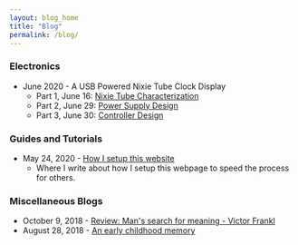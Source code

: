 ```yaml
---
layout: blog_home
title: "Blog"
permalink: /blog/
---
```


### Electronics
- June 2020 - A USB Powered Nixie Tube Clock Display <br>
	- Part 1, June 16: [Nixie Tube Characterization]({{site.baseurl}}/blog/nixieClock)
	- Part 2, June 29: [Power Supply Design]({{site.baseurl}}/blog/nixieClockPower)
	- Part 3, June 30: [Controller Design]({{site.baseurl}}/blog/nixieClockController)


### Guides and Tutorials
- May 24, 2020 - [How I setup this website]({{site.baseurl}}/blog/pageSetupJekyll) <br>
	- Where I write about how I setup this webpage to speed the process for others.


### Miscellaneous Blogs
- October 9, 2018 - [Review: Man's search for meaning - Victor Frankl]({{site.baseurl}}/blog/meaning)
- August 28, 2018 - [An early childhood memory]({{site.baseurl}}/blog/memory)

